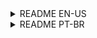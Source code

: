 <details>
<summary> README EN-US </summary>

# NextJS Finance Dashboard

Welcome to the financial management app for BIX's technical test. This app allows you to filter and analyze data related to expenses, revenues, pending transactions, and overall balance based on the provided JSON. It features graphical analysis for annual insights and a table of pending transactions.

## Features

- Data Filtering by
  - Dates: Filter your financial data based on specific dates.
  - Status: View transactions by their status.
  - Sector: Group transactions based on sector types.
  - Accounts: Filter data according to specific accounts.

## Analysis

- Expense cards
- Revenue cards
- Annual bar and line charts
- User Authentication
  Google Sign-In: Securely access your financial information through Google Sign-In.

## Stacks

Used:
- Next.js
- Redux
- TypeScript
- Material-UI (MUI)
- Styled-components
- Responsive and Interactive Design

## Getting Started

Steps for local machine installation:

1. Clone the repository: `git clone https://github.com/andradeviniicius/nextjs-finance-dashboard.git`
2. Install dependencies: `npm install`
3. Configure environment variables:

    ```
    GOOGLE_CLIENT_ID=1234YOURGOOGLEID
    GOOGLE_CLIENT_SECRET=1234YOURGOOGLESECRET

    NEXTAUTH_SECRET=1234YOURNEXTAUTHPASSWORD
    NEXTAUTH_URL=http://localhost:3000/ or YOUR_URL
    ```

4. Run the app: `npm run dev`
5. Access the app at http://localhost:3000

Or, much easier, visit:
https://nextjs-finance-dashboard-psi.vercel.app/

</details>
<details>
<summary> README PT-BR </summary>

# NextJS Finance Dashboard

Bem-vindo ao aplicativo de gerenciamento financeiro para o teste técnico da BIX. Esse aplicativo permite filtrar e analisar dados relacionados a despesas, receitas, transações pendentes e saldo geral baseado no JSON fornecido. Com o recurso de gráficos para análise anual e tabela de transações pendentes.

## Recursos

- Filtragem de dados por
  - Datas: Filtre seus dados financeiros com base em datas específicas.
  - Estado: Visualize as transações por seu estado.
  - Setor: Agrupe transações com base em tipos de setores.
  - Contas: Filtrar dados de acordo com contas específicas.

## Análise

- Cards de despesas
- Cards de receita
- Gráficos anuais em barra e em linha
- Autenticação do usuário
  Google Sign-In: Acesse com segurança suas informações financeiras por meio do Google Sign-In.

## Stacks

Foi utilizado:
- Next.js
- Redux
- TypeScript
- Material-UI (MUI)
- Styled-components
- Design responsivo e interativo

## Primeiros passos

Etapas para instalação em maquina local:

1. Clone o repositório: `git clone https://github.com/andradeviniicius/nextjs-finance-dashboard.git`
2. Instale as dependências: `npm install`
3. Configure as variáveis de ambiente.

    ```
    GOOGLE_CLIENT_ID=1234YOURGOOGLEID
    GOOGLE_CLIENT_SECRET=1234YOURGOOGLESECRET

    NEXTAUTH_SECRET=1234YOURNEXTAUTHPASSWORD
    NEXTAUTH_URL=http://localhost:3000/ ou YOUR_URL
    ```

4. Execute o aplicativo: `npm run dev`
5. Acesse o aplicativo em http://localhost:3000

Ou, bem mais fácil, acesse:
https://nextjs-finance-dashboard-psi.vercel.app/

</details>
